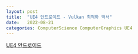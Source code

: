 ```yaml
---
layout: post
title:  "UE4 안드로이드 - Vulkan 최적화 백서"
date:   2022-08-21
categories: ComputerScience ComputerGraphics UE4
---         
```

                    
[UE4 안드로이드](https://d3unf4s5rp9dfh.cloudfront.net/GameDev_doc/Unreal_Summit_2019-GameDev.pdf)                     
